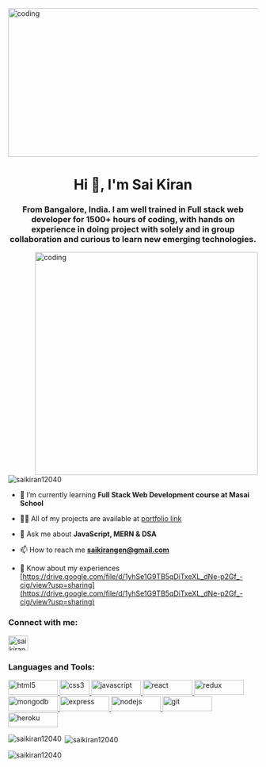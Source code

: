 <img align="center" alt="coding" width="1200" height="300"  src="https://camo.githubusercontent.com/ba9f3bd30647e352a3f5e1e45eb45c6ec7bad6155cd16aaedf4a426738da0ca5/68747470733a2f2f696e646f616e616c79746963612e636f6d2f7374617469632f696d616765732f62616e6e6572722e676966">
<h1 align="center">Hi 👋, I'm Sai Kiran</h1>
<h3 align="center">From Bangalore, India. I am well trained in Full stack web developer for 1500+ hours of coding, with hands on experience in doing project with solely and in group collaboration and curious to learn new emerging technologies.</h3>
<img align="right" alt="coding" width="450"  src="https://www.lambdatest.com/resources/images/news24.gif">

<p align="left"> <img src="https://komarev.com/ghpvc/?username=saikiran12040&label=Profile%20views&color=0e75b6&style=flat" alt="saikiran12040" /> </p>

- 🌱 I’m currently learning **Full Stack Web Development course at Masai School**

- 👨‍💻 All of my projects are available at [portfolio link](https://saikiran12040.github.io/)

- 💬 Ask me about **JavaScript, MERN & DSA**

- 📫 How to reach me **saikirangen@gmail.com**

- 📄 Know about my experiences [https://drive.google.com/file/d/1yhSe1G9TB5qDiTxeXL_dNe-p2Gf_-cig/view?usp=sharing](https://drive.google.com/file/d/1yhSe1G9TB5qDiTxeXL_dNe-p2Gf_-cig/view?usp=sharing)

<h3 align="left">Connect with me:</h3>
<p align="left">
<a href="https://linkedin.com/in/saikiran7411211802" target="blank"><img align="center" src="https://raw.githubusercontent.com/rahuldkjain/github-profile-readme-generator/master/src/images/icons/Social/linked-in-alt.svg" alt="saikiran7411211802" height="30" width="40" /></a>
</p>

<h3 align="left">Languages and Tools:</h3>
<p align="left"> <a href="https://www.w3.org/html/" target="_blank" rel="noreferrer"> <img src="https://camo.githubusercontent.com/d63d473e728e20a286d22bb2226a7bf45a2b9ac6c72c59c0e61e9730bfe4168c/68747470733a2f2f696d672e736869656c64732e696f2f62616467652f48544d4c352d4533344632363f7374796c653d666f722d7468652d6261646765266c6f676f3d68746d6c35266c6f676f436f6c6f723d7768697465" alt="html5" width="100" height="30"/> </a><a href="https://www.w3schools.com/css/" target="_blank" rel="noreferrer"> <img src="https://camo.githubusercontent.com/d2ad175e0a971e33a3b44320b2e6459fb0c515331a131c5e8d65959471c232ce/68747470733a2f2f696d672e736869656c64732e696f2f62616467652f435353332d3135373242363f7374796c653d666f722d7468652d6261646765266c6f676f3d63737335266c6f676f436f6c6f723d7768697465" alt="css3" width="60" height="30"/> </a> <a href="https://developer.mozilla.org/en-US/docs/Web/JavaScript" target="_blank" rel="noreferrer"> <img src="https://camo.githubusercontent.com/9d07c04bdd98c662d5df9d4e1cc1de8446ffeaebca330feb161f1fb8e1188204/68747470733a2f2f696d672e736869656c64732e696f2f62616467652f4a6176615363726970742d4637444631453f7374796c653d666f722d7468652d6261646765266c6f676f3d6a617661736372697074266c6f676f436f6c6f723d626c61636b" alt="javascript" width="100" height="30"/> </a> <a href="https://reactjs.org/" target="_blank" rel="noreferrer"> <img src="https://camo.githubusercontent.com/268ac512e333b69600eb9773a8f80b7a251f4d6149642a50a551d4798183d621/68747470733a2f2f696d672e736869656c64732e696f2f62616467652f52656163742d3230323332413f7374796c653d666f722d7468652d6261646765266c6f676f3d7265616374266c6f676f436f6c6f723d363144414642" alt="react" width="100" height="30"/> </a> <a href="https://redux.js.org" target="_blank" rel="noreferrer"> <img src="https://camo.githubusercontent.com/6908bc5919e46cd787b8e5117f092f5ed37da82e8bd602e6339060ea0fff722c/68747470733a2f2f696d672e736869656c64732e696f2f62616467652f52656475782d3539334438383f7374796c653d666f722d7468652d6261646765266c6f676f3d7265647578266c6f676f436f6c6f723d7768697465" alt="redux" width="100" height="30"/> </a><a href="https://www.mongodb.com/" target="_blank" rel="noreferrer"> <img src="https://camo.githubusercontent.com/72e92f69f36703548704a9eeda2a9889c2756b5e08f01a9aec6e658c148d014e/68747470733a2f2f696d672e736869656c64732e696f2f62616467652f4d6f6e676f44422d3445413934423f7374796c653d666f722d7468652d6261646765266c6f676f3d6d6f6e676f6462266c6f676f436f6c6f723d7768697465" alt="mongodb" width="100" height="30"/> </a><a href="https://expressjs.com" target="_blank" rel="noreferrer"> <img src="https://camo.githubusercontent.com/6f61ce982d7a61713d63c947148300012945bd4a4cafb8b9313e2426c5a1f273/68747470733a2f2f696d672e736869656c64732e696f2f62616467652f457870726573732e6a732d3430344435393f7374796c653d666f722d7468652d6261646765" alt="express" width="100" height="30"/> </a> <a href="https://nodejs.org" target="_blank" rel="noreferrer"> <img src="https://camo.githubusercontent.com/dfc69d704694f22168bea3d84584663777fa5301dcad5bbcb5459b336da8d554/68747470733a2f2f696d672e736869656c64732e696f2f62616467652f4e6f64652e6a732d3433383533443f7374796c653d666f722d7468652d6261646765266c6f676f3d6e6f64652e6a73266c6f676f436f6c6f723d7768697465" alt="nodejs" width="100" height="30"/> </a><a href="https://git-scm.com/" target="_blank" rel="noreferrer"> <img src="https://camo.githubusercontent.com/fbc3df79ffe1a99e482b154b29262ecbb10d6ee4ed22faa82683aa653d72c4e1/68747470733a2f2f696d672e736869656c64732e696f2f62616467652f4769744875622d3130303030303f7374796c653d666f722d7468652d6261646765266c6f676f3d676974687562266c6f676f436f6c6f723d7768697465" alt="git" width="100" height="30"/> </a> <a href="https://heroku.com" target="_blank" rel="noreferrer"> <img src="https://camo.githubusercontent.com/3bcc8da5c94cefdf2d976837d1be601f4d44d36b58d9590e36debe834a6e34de/68747470733a2f2f696d672e736869656c64732e696f2f62616467652f4865726f6b752d3433303039383f7374796c653d666f722d7468652d6261646765266c6f676f3d6865726f6b75266c6f676f436f6c6f723d7768697465" alt="heroku" width="100" height="30"/> </a>       </p>

<p><img align="left" src="https://github-readme-stats.vercel.app/api/top-langs?username=saikiran12040&show_icons=true&locale=en&layout=compact" alt="saikiran12040" /></p>

<p>&nbsp;<img align="center" src="https://github-readme-stats.vercel.app/api?username=saikiran12040&show_icons=true&locale=en" alt="saikiran12040" /></p>

<p><img align="center" src="https://github-readme-streak-stats.herokuapp.com/?user=saikiran12040&" alt="saikiran12040" /></p>
